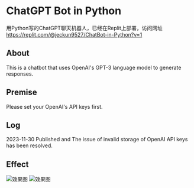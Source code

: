 # ChatGPT Bot in Python
用Python写的ChatGPT聊天机器人，已经在Replit上部署，访问网址 https://replit.com/@jeckun9527/ChatBot-in-Python?v=1

## About
This is a chatbot that uses OpenAI's GPT-3 language model to generate responses.

## Premise
Please set your OpenAI's API keys first.

## Log
2023-11-30 Published and The issue of invalid storage of OpenAI API keys has been resolved.

## Effect
![效果图](https://github.com/jeckun/ChatGPT-bot-in-python/blob/main/static/img/2566-11-30-20.29.55.webp)
![效果图](https://github.com/jeckun/ChatGPT-bot-in-python/blob/main/static/img/2566-11-30-20.30.24.webp)

